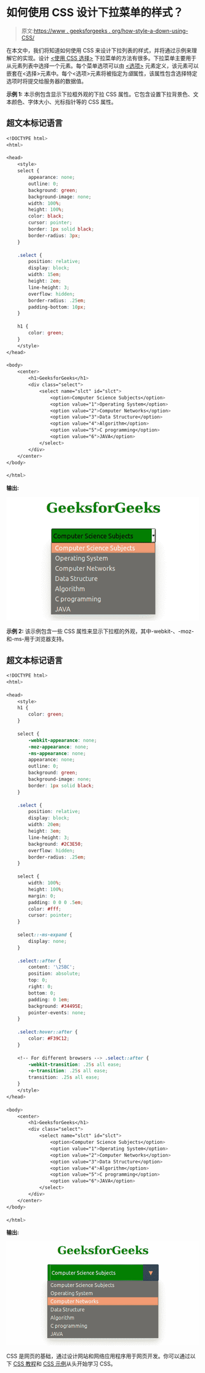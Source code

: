 # 如何使用 CSS 设计下拉菜单的样式？

> 原文:[https://www . geeksforgeeks . org/how-style-a-down-using-CSS/](https://www.geeksforgeeks.org/how-to-style-a-dropdown-using-css/)

在本文中，我们将知道如何使用 CSS 来设计下拉列表的样式，并将通过示例来理解它的实现。设计 [<使用 CSS 选择>](https://www.geeksforgeeks.org/html-select-tag/) 下拉菜单的方法有很多。下拉菜单主要用于从元素列表中选择一个元素。每个菜单选项可以由 [<选项>](https://www.geeksforgeeks.org/html-option-tag/) 元素定义，该元素可以嵌套在<选择>元素中。每个<选项>元素将被指定为*值*属性，该属性包含选择特定选项时将提交给服务器的数据值。

**示例 1:** 本示例包含显示下拉框外观的下拉 CSS 属性。它包含设置下拉背景色、文本颜色、字体大小、光标指针等的 CSS 属性。

## 超文本标记语言

```css
<!DOCTYPE html>
<html>

<head>
    <style>
    select {
        appearance: none;
        outline: 0;
        background: green;
        background-image: none;
        width: 100%;
        height: 100%;
        color: black;
        cursor: pointer;
        border: 1px solid black;
        border-radius: 3px;
    }

    .select {
        position: relative;
        display: block;
        width: 15em;
        height: 2em;
        line-height: 3;
        overflow: hidden;
        border-radius: .25em;
        padding-bottom: 10px;
    }

    h1 {
        color: green;
    }
    </style>
</head>

<body>
    <center>
        <h1>GeeksforGeeks</h1>
        <div class="select">
            <select name="slct" id="slct">
                <option>Computer Science Subjects</option>
                <option value="1">Operating System</option>
                <option value="2">Computer Networks</option>
                <option value="3">Data Structure</option>
                <option value="4">Algorithm</option>
                <option value="5">C programming</option>
                <option value="6">JAVA</option>
            </select>
        </div>
    </center>
</body>

</html>
```

**输出:**

![](img/0171afbc07bf183f029b856c9e55214d.png)

**示例 2:** 该示例包含一些 CSS 属性来显示下拉框的外观，其中-webkit-、-moz-和-ms-用于浏览器支持。

## 超文本标记语言

```css
<!DOCTYPE html>
<html>

<head>
    <style>
    h1 {
        color: green;
    }

    select {
        -webkit-appearance: none;
        -moz-appearance: none;
        -ms-appearance: none;
        appearance: none;
        outline: 0;
        background: green;
        background-image: none;
        border: 1px solid black;
    }

    .select {
        position: relative;
        display: block;
        width: 20em;
        height: 3em;
        line-height: 3;
        background: #2C3E50;
        overflow: hidden;
        border-radius: .25em;
    }

    select {
        width: 100%;
        height: 100%;
        margin: 0;
        padding: 0 0 0 .5em;
        color: #fff;
        cursor: pointer;
    }

    select::-ms-expand {
        display: none;
    }

    .select::after {
        content: '\25BC';
        position: absolute;
        top: 0;
        right: 0;
        bottom: 0;
        padding: 0 1em;
        background: #34495E;
        pointer-events: none;
    }

    .select:hover::after {
        color: #F39C12;
    }

    <!-- For different browsers --> .select::after {
        -webkit-transition: .25s all ease;
        -o-transition: .25s all ease;
        transition: .25s all ease;
    }
    </style>
</head>

<body>
    <center>
        <h1>GeeksforGeeks</h1>
        <div class="select">
            <select name="slct" id="slct">
                <option>Computer Science Subjects</option>
                <option value="1">Operating System</option>
                <option value="2">Computer Networks</option>
                <option value="3">Data Structure</option>
                <option value="4">Algorithm</option>
                <option value="5">C programming</option>
                <option value="6">JAVA</option>
            </select>
        </div>
    </center>
</body>

</html>
```

**输出:**

![](img/460780e3e24a490e047c9b00a4828279.png)

CSS 是网页的基础，通过设计网站和网络应用程序用于网页开发。你可以通过以下 [CSS 教程](https://www.geeksforgeeks.org/css-tutorials/)和 [CSS 示例](https://www.geeksforgeeks.org/css-examples/)从头开始学习 CSS。